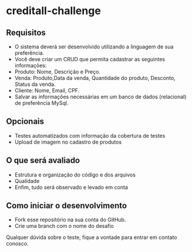 # creditall-challenge

## Requisitos
  * O sistema deverá ser desenvolvido utilizando a linguagem de sua preferência.
  * Você deve criar um CRUD que permita cadastrar as seguintes informações:
  * Produto: Nome, Descrição e Preço.
  * Venda: Produto,Data da venda, Quantidade do produto, Desconto, Status da venda.
  * Cliente: Nome, Email, CPF.
  * Salvar as informações necessárias em um banco de dados (relacional) de preferência MySql.

## Opcionais
  * Testes automatizados com informação da cobertura de testes
  * Upload de imagem no cadastro de produtos
## O que será avaliado
  * Estrutura e organização do código e dos arquivos
  * Qualidade
  * Enfim, tudo será observado e levado em conta
## Como iniciar o desenvolvimento
  * Fork esse repositório na sua conta do GitHub.
  * Crie uma branch com o nome do desafio
    
Qualquer dúvida sobre o teste, fique a vontade para entrar em contato conosco.
